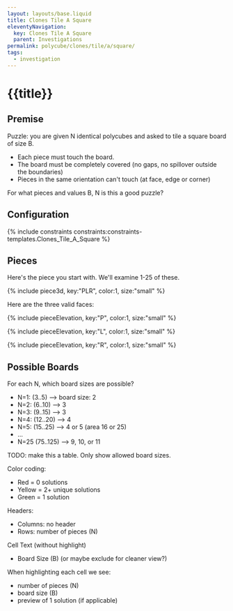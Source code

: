 ```yaml
---
layout: layouts/base.liquid
title: Clones Tile A Square
eleventyNavigation:
  key: Clones Tile A Square
  parent: Investigations
permalink: polycube/clones/tile/a/square/
tags:
  - investigation
---
```

# {{title}}

## Premise
Puzzle: you are given N identical polycubes and asked to tile a square board of size B.
* Each piece must touch the board.
* The board must be completely covered (no gaps, no spillover outside the boundaries)
* Pieces in the same orientation can't touch (at face, edge or corner)

For what pieces and values B, N is this a good puzzle?

## Configuration

{% include constraints constraints:constraints-templates.Clones_Tile_A_Square %}

## Pieces

Here's the piece you start with. We'll examine 1-25 of these.

{% include piece3d, key:"PLR", color:1, size:"small" %}

Here are the three valid faces:

{% include pieceElevation, key:"P", color:1, size:"small" %}

{% include pieceElevation, key:"L", color:1, size:"small" %}

{% include pieceElevation, key:"R", color:1, size:"small" %}


## Possible Boards
For each N, which board sizes are possible?

* N=1: (3..5) --> board size: 2
* N=2: (6..10) --> 3
* N=3: (9..15) --> 3
* N=4: (12..20) --> 4
* N=5: (15..25) --> 4 or 5 (area 16 or 25)
* ...
* N=25 (75..125) --> 9, 10, or 11

TODO: make this a table. Only show allowed board sizes.

Color coding:
* Red = 0 solutions
* Yellow = 2+ unique solutions
* Green = 1 solution

Headers:
* Columns: no header
* Rows: number of pieces (N)

Cell Text (without highlight)
* Board Size (B) (or maybe exclude for cleaner view?)

When highlighting each cell we see:
* number of pieces (N)
* board size (B)
* preview of 1 solution (if applicable)

